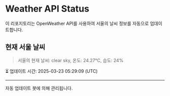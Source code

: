 
# Weather API Status

이 리포지토리는 OpenWeather API를 사용하여 서울의 날씨 정보를 자동으로 업데이트합니다.

## 현재 서울 날씨
> 서울의 현재 날씨: clear sky, 온도: 24.27°C, 습도: 24%

⏳ 업데이트 시간: 2025-03-23 05:29:09 (UTC)

---
자동 업데이트 봇에 의해 관리됩니다.
